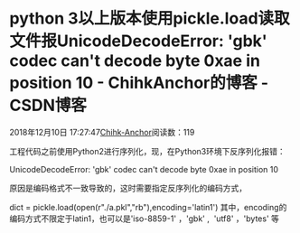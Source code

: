 # python 3以上版本使用pickle.load读取文件报UnicodeDecodeError: 'gbk' codec can't decode byte 0xae in position 10 - ChihkAnchor的博客 - CSDN博客





2018年12月10日 17:27:47[Chihk-Anchor](https://me.csdn.net/weixin_40871455)阅读数：119








工程代码之前使用Python2进行序列化，现，在Python3环境下反序列化报错：

UnicodeDecodeError: 'gbk' codec can't decode byte 0xae in position 10

原因是编码格式不一致导致的，这时需要指定反序列化的编码方式，

dict = pickle.load(open(r"./a.pkl","rb"),encoding='latin1')
其中，encoding的编码方式不限定于latin1，也可以是'iso-8859-1' ，'gbk' ,  'utf8' ，'bytes' 等



